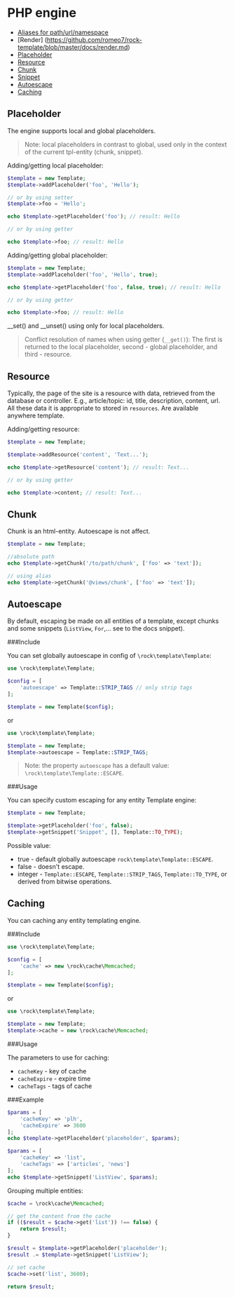 PHP engine
=================

 * [Aliases for path/url/namespace](https://github.com/romeo7/rock-template/blob/master/docs/aliases.md)
 * [Render] (https://github.com/romeo7/rock-template/blob/master/docs/render.md)
 * [Placeholder](#placeholder)
 * [Resource](#resource)
 * [Chunk](#chunk)
 * [Snippet](https://github.com/romeo7/rock-template/blob/master/docs/snippets/readme.md)
 * [Autoescape](#autoescape)
 * [Caching](#caching)

Placeholder
-----------------

The engine supports local and global placeholders.
> Note: local placeholders in contrast to global, used only in the context of the current tpl-entity (chunk, snippet).

Adding/getting local placeholder:

```php
$template = new Template;
$template->addPlaceholder('foo', 'Hello');

// or by using setter
$template->foo = 'Hello';

echo $template->getPlaceholder('foo'); // result: Hello

// or by using getter

echo $template->foo; // result: Hello
```

Adding/getting global placeholder:

```php
$template = new Template;
$template->addPlaceholder('foo', 'Hello', true);

echo $template->getPlaceholder('foo', false, true); // result: Hello

// or by using getter

echo $template->foo; // result: Hello
```

__set() and __unset() using only for local placeholders.

> Conflict resolution of names when using getter (`__get()`): The first is returned to the local placeholder, second - global placeholder, and third - resource.

Resource
-----------------

Typically, the page of the site is a resource with data, retrieved from the database or controller. E.g., article/topic: id, title, description, content, url.
All these data it is appropriate to stored in `resources`. Are available anywhere template.

Adding/getting resource:

```php
$template = new Template;

$template->addResource('content', 'Text...');

echo $template->getResource('content'); // result: Text...

// or by using getter

echo $template->content; // result: Text...
```

Chunk
-----------------

Chunk is an html-entity. Autoescape is not affect.

```php
$template = new Template;

//absolute path
echo $template->getChunk('/to/path/chunk', ['foo' => 'text']);

// using alias
echo $template->getChunk('@views/chunk', ['foo' => 'text']);
```

Autoescape
-----------------

By default, escaping be made on all entities of a template, except chunks and some snippets (`ListView`, `For`,... see to the docs snippet).

###Include

You can set globally autoescape in config of `\rock\template\Template`:

```php
use \rock\template\Template;

$config = [
    'autoescape' => Template::STRIP_TAGS // only strip tags
];

$template = new Template($config);
```

or

```php
use \rock\template\Template;

$template = new Template;
$template->autoescape = Template::STRIP_TAGS;
```
> Note: the property `autoescape` has a default value: `\rock\template\Template::ESCAPE`.

###Usage

You can specify custom escaping for any entity Template engine:

```php
$template = new Template;

$template->getPlaceholder('foo', false);
$template->getSnippet('Snippet', [], Template::TO_TYPE);
```

Possible value:

 * true - default globally autoescape `rock\template\Template::ESCAPE`.
 * false - doesn't escape.
 * integer - `Template::ESCAPE`, `Template::STRIP_TAGS`, `Template::TO_TYPE`, or derived from bitwise operations.

Caching
------------------

You can caching any entity templating engine.

###Include

```php
use \rock\template\Template;

$config = [
    'cache' => new \rock\cache\Memcached;
];

$template = new Template($config);
```

or

```php
use \rock\template\Template;

$template = new Template;
$template->cache = new \rock\cache\Memcached;
```

###Usage

The parameters to use for caching:

 * `cacheKey` - key of cache
 * `cacheExpire` - expire time
 * `cacheTags` - tags of cache

###Example

```php
$params = [
    'cacheKey' => 'plh',
    'cacheExpire' => 3600
];
echo $template->getPlaceholder('placeholder', $params);

$params = [
    'cacheKey' => 'list',
    'cacheTags' => ['articles', 'news']
];
echo $template->getSnippet('ListView', $params);
```

Grouping multiple entities:

```php
$cache = \rock\cache\Memcached;

// get the content from the cache
if (($result = $cache->get('list')) !== false) {
    return $result;
}

$result = $template->getPlaceholder('placeholder');
$result .= $template->getSnippet('ListView');

// set cache
$cache->set('list', 3600);

return $result;
```